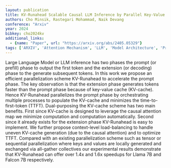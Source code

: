 ```yaml
---
layout: publication
title: KV-Runahead Scalable Causal LLM Inference by Parallel Key-Value Cache Generation
authors: Cho Minsik, Rastegari Mohammad, Naik Devang
conference: "Arxiv"
year: 2024
bibkey: cho2024kv
additional_links:
  - {name: "Paper", url: "https://arxiv.org/abs/2405.05329"}
tags: ['ARXIV', 'Attention Mechanism', 'LLM', 'Model Architecture', 'Prompt', 'RAG']
---
```

Large Language Model or LLM inference has two phases the prompt (or prefill) phase to output the first token and the extension (or decoding) phase to the generate subsequent tokens. In this work we propose an efficient parallelization scheme KV-Runahead to accelerate the prompt phase. The key observation is that the extension phase generates tokens faster than the prompt phase because of key-value cache (KV-cache). Hence KV-Runahead parallelizes the prompt phase by orchestrating multiple processes to populate the KV-cache and minimizes the time-to-first-token (TTFT). Dual-purposing the KV-cache scheme has two main benefits. First since KV-cache is designed to leverage the causal attention map we minimize computation and computation automatically. Second since it already exists for the extension phase KV-Runahead is easy to implement. We further propose context-level load-balancing to handle uneven KV-cache generation (due to the causal attention) and to optimize TTFT. Compared with an existing parallelization scheme such as tensor or sequential parallelization where keys and values are locally generated and exchanged via all-gather collectives our experimental results demonstrate that KV-Runahead can offer over 1.4x and 1.6x speedups for Llama 7B and Falcon 7B respectively.
